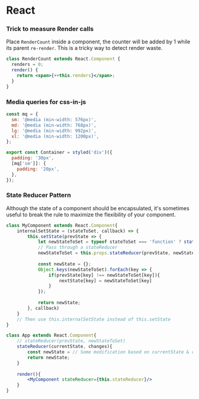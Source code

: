 # React

### Trick to measure Render calls

Place `RenderCount` inside a component, the counter will be added by 1 while its parent `re-render`. This is a tricky way to detect render waste.

```jsx
class RenderCount extends React.Component {
  renders = 0;
  render() {
    return <span>{++this.renders}</span>;
  }
}
```

### ​Media queries for css-in-js

```jsx
const mq = {
  sm: '@media (min-width: 576px)',
  md: '@media (min-width: 768px)',
  lg: '@media (min-width: 992px)',
  xl: '@media (min-width: 1200px)',
};

export const Container = styled('div')({
  padding: '30px',
  [mq['sm']]: {
    padding: '20px',
  },
});
```

### State Reducer Pattern

Although the state of a component should be encapsulated, it's sometimes useful to break the rule to maximize the flexibility of your component.

```jsx
class MyComponent extends React.Component{
    internalSetState = (stateToSet, callback) => {
        this.setState(prevState => {
            let newStateToSet = typeof stateToSet === 'function' ? stateToSet(prevState) : stateToSet;
            // Pass through a stateReducer
            newStateToSet = this.props.stateReducer(prevState, newStateToSet);            
            
            const newState = {};
            Object.keys(newStateToSet).forEach(key => {
                if(prevState[key] !== newStateToSet[key]){
                    nextState[key] = newStateToSet[key]
                }
            });            
            
            return newState;
        }, callback)
    }
    // Then use this.internalSetState instead of this.setState
}

class App extends React.Component{
    // stateReducer(prevState, newStateToSet)
    stateReducer(currentState, changes){
        const newState = // Some modification based on currentState & changes                
        return newState;
    }
    
    render(){
        <MyComponent stateReducer={this.stateReducer}/>
    }
}
```

